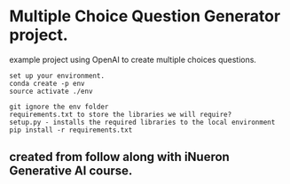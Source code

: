 # Multiple Choice Question Generator project.
example project using OpenAI to create multiple choices questions.

    set up your environment. 
    conda create -p env
    source activate ./env

    git ignore the env folder
    requirements.txt to store the libraries we will require?
    setup.py - installs the required libraries to the local environment
    pip install -r requirements.txt
## created from follow along with iNueron Generative AI course. 
